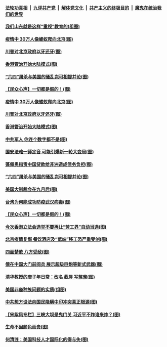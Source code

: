 

####  [法轮功真相](../../../../basic/blob/master/README.md?t=06261002) &nbsp;|&nbsp; [九评共产党](../../../../9ping.md/blob/master/README.md?t=06261002) &nbsp;|&nbsp; [解体党文化](../../../../jtdwh.md/blob/master/README.md?t=06261002)  &nbsp;|&nbsp; [共产主义的终极目的](../../../../gczydzjmd.md/blob/master/README.md?t=06261002) &nbsp;|&nbsp; [魔鬼在统治我们的世界](../../../../mgztzwmdsj.md/blob/master/README.md?t=06261002) 

#### [我们山东就是这样“重视”教育的(组图)](../pages/p4/937725.md?t=06261002) 

#### [疫情中 30万人像蝼蚁爬向北京(图)](../pages/p4/937719.md?t=06261002) 

#### [川普对北京政府以牙还牙(图)](../pages/p4/937718.md?t=06261002) 

#### [香港管治开始大陆模式(图)](../pages/p4/937715.md?t=06261002) 

#### [“六四”屠杀与美国的骚乱岂可相提并论(图)](../pages/p4/937628.md?t=06261002) 

#### [【民众心声】一切都是假的！(图)](../pages/p4/937546.md?t=06261002) 

#### [疫情中 30万人像蝼蚁爬向北京(图)](../pages/p4/937719.md?t=06261002) 

#### [川普对北京政府以牙还牙(图)](../pages/p4/937718.md?t=06261002) 

#### [香港管治开始大陆模式(图)](../pages/p4/937715.md?t=06261002) 

#### [中共军人 你连个数字都不是(图)](../pages/p4/937635.md?t=06261002) 

#### [国安法难一锤定音 可能引爆新一轮大变局(图)](../pages/p4/937632.md?t=06261002) 

#### [蓬佩奥指责中国贷款给非洲造成债务负担(图)](../pages/p4/937631.md?t=06261002) 

#### [“六四”屠杀与美国的骚乱岂可相提并论(图)](../pages/p4/937628.md?t=06261002) 

#### [美国大制裁会在九月后(图)](../pages/p4/937630.md?t=06261002) 

#### [台湾为何能成功防疫武汉病毒(图)](../pages/p4/937627.md?t=06261002) 

#### [【民众心声】一切都是假的！(图)](../pages/p4/937546.md?t=06261002) 

#### [今次香港立法会选举不要再让“劳工界”自动当选(图)](../pages/p4/937452.md?t=06261002) 

#### [北京疫情复燃 餐饮酒店及“低端”移工恐严重受创(图)](../pages/p4/937494.md?t=06261002) 

#### [四面楚歌 八方受敌(图)](../pages/p4/937504.md?t=06261002) 

#### [俄在中国大门前阅兵 展示超级巨炮等新式武器(图)](../pages/p4/937492.md?t=06261002) 

#### [清华教授的庚子年日常：改名 截屏 写鸳鸯(图)](../pages/p4/937506.md?t=06261002) 

#### [美国非裔种族问题的实质(组图)](../pages/p4/937503.md?t=06261002) 

#### [中共想方设法向国民隐瞒中印冲突真正根源(图)](../pages/p4/937498.md?t=06261002) 

#### [【宋紫凤专栏】三峡大坝是鬼门关 习近平不炸谁来炸？(图)](../pages/p4/937481.md?t=06261002) 

#### [生命不因颜色而贵(图)](../pages/p4/937416.md?t=06261002) 

#### [何清涟：美国科技人才国际化的得与失(图)](../pages/p4/937411.md?t=06261002) 

